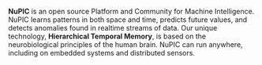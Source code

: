 **NuPIC** is an open source Platform and Community for Machine Intelligence.
NuPIC learns patterns in both space and time, predicts future values, and
detects anomalies found in realtime streams of data. Our unique technology,
**Hierarchical Temporal Memory**, is based on the neurobiological principles of
the human brain. NuPIC can run anywhere, including on embedded systems and
distributed sensors.
